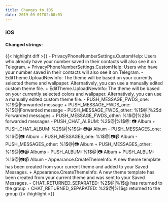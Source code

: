 ```yaml
---
title: Changes to iOS
date: 2019-09-01T02:00:03
---
```

<h3>iOS</h3>
<h4>Changed strings:</h4>
{{< highlight diff >}}
- PrivacyPhoneNumberSettings.CustomHelp: Users who already have your number saved in their contacts will also see it on Telegram.
+ PrivacyPhoneNumberSettings.CustomHelp: Users who have your number saved in their contacts will also see it on Telegram.
- EditTheme.UploadNewInfo: The theme will be based on your currently selected theme and wallpaper. Alternatively, you can use a manually edited custom theme file.
+ EditTheme.UploadNewInfo: The theme will be based on your currently selected colors and wallpaper. Alternatively, you can use a manually edited custom theme file.
- PUSH_MESSAGE_FWDS_one: %1$@|Forwarded message
+ PUSH_MESSAGE_FWDS_one: %1$@|Forwarded message
- PUSH_MESSAGE_FWDS_other: %1$@|%2$d Forwarded messages
+ PUSH_MESSAGE_FWDS_other: %1$@|%2$d forwarded messages
- PUSH_CHAT_ALBUM: %2$@|%1$@: 📷 Album
+ PUSH_CHAT_ALBUM: %2$@|%1$@: 📷📹 Album
- PUSH_MESSAGES_one: %1$@|📷 Album
+ PUSH_MESSAGES_one: %1$@|📷📹 Album
- PUSH_MESSAGES_other: %1$@|📷 Album
+ PUSH_MESSAGES_other: %1$@|📷📹 Albums
- PUSH_ALBUM: %1$@|📷 Album
+ PUSH_ALBUM: %1$@|📷📹 Album
- Appearance.CreateThemeInfo: A new theme template has been created from your current theme and added to your Saved Messages.
+ Appearance.CreateThemeInfo: A new theme template has been created from your current theme and was sent to your Saved Messages.
- CHAT_RETURNED_SEPARATED: %2$@|%1$@ has returned to the group
+ CHAT_RETURNED_SEPARATED: %2$@|%1$@ returned to the group
{{< /highlight >}}
